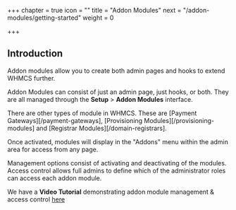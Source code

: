 +++
chapter = true
icon = "<i class='fa fa-file-o fa-fw'></i>"
title = "Addon Modules"
next = "/addon-modules/getting-started"
weight = 0

+++

## Introduction

Addon modules allow you to create both admin pages and hooks to extend WHMCS further.

Addon Modules can consist of just an admin page, just hooks, or both.
They are all managed through the **Setup** > **Addon Modules** interface.

There are other types of module in WHMCS. These are [Payment Gateways][/payment-gateways], [Provisioning Modules][/provisioning-modules] and [Registrar Modules][/domain-registrars].

Once activated, modules will display in the "Addons" menu within the admin area for access from any page.

Management options consist of activating and deactivating of the modules.
Access control allows full admins to define which of the administrator roles can access each addon module.

We have a **Video Tutorial** demonstrating addon module management & access control [here][video-tutorial]



[gateway-modules]: ../gateway-modules "Gateway Module Documentation"
[provisioning-modules]: ../provisioning-modules "Provisioning Module Developer Documentation"
[registrar-modules]: ../registrar-modules "Registrar Module Developer Documentation"
[video-tutorial]: https://www.youtube.com/watch?v=39TpVTs8onE "Addon Modules"
